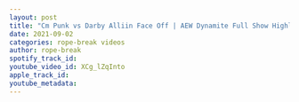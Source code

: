 ```yaml
---
layout: post
title: "Cm Punk vs Darby Alliin Face Off | AEW Dynamite Full Show Highlights"
date: 2021-09-02
categories: rope-break videos
author: rope-break
spotify_track_id: 
youtube_video_id: XCg_lZqInto
apple_track_id: 
youtube_metadata: 
---
```

